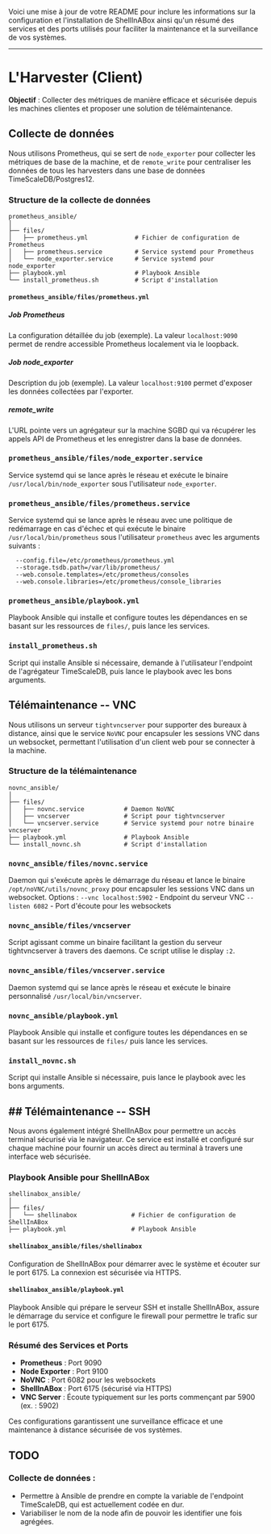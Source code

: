 Voici une mise à jour de votre README pour inclure les informations sur la configuration et l'installation de ShellInABox ainsi qu'un résumé des services et des ports utilisés pour faciliter la maintenance et la surveillance de vos systèmes.

---

# L'Harvester (Client)

**Objectif** : Collecter des métriques de manière efficace et sécurisée depuis les machines clientes et proposer une solution de télémaintenance.

## Collecte de données

Nous utilisons Prometheus, qui se sert de `node_exporter` pour collecter les métriques de base de la machine, et de `remote_write` pour centraliser les données de tous les harvesters dans une base de données TimeScaleDB/Postgres12.

### Structure de la collecte de données

```plaintext
prometheus_ansible/
│
├── files/
│   ├── prometheus.yml             # Fichier de configuration de Prometheus
│   ├── prometheus.service         # Service systemd pour Prometheus
│   └── node_exporter.service      # Service systemd pour node_exporter
├── playbook.yml                   # Playbook Ansible
└── install_prometheus.sh          # Script d'installation
```

#### `prometheus_ansible/files/prometheus.yml`

##### Job Prometheus
La configuration détaillée du job (exemple). La valeur `localhost:9090` permet de rendre accessible Prometheus localement via le loopback.

##### Job node_exporter
Description du job (exemple). La valeur `localhost:9100` permet d'exposer les données collectées par l'exporter.

##### remote_write
L'URL pointe vers un agrégateur sur la machine SGBD qui va récupérer les appels API de Prometheus et les enregistrer dans la base de données.

### `prometheus_ansible/files/node_exporter.service`
Service systemd qui se lance après le réseau et exécute le binaire `/usr/local/bin/node_exporter` sous l'utilisateur `node_exporter`.

### `prometheus_ansible/files/prometheus.service`
Service systemd qui se lance après le réseau avec une politique de redémarrage en cas d'échec et qui exécute le binaire `/usr/local/bin/prometheus` sous l'utilisateur `prometheus` avec les arguments suivants :

```plaintext
  --config.file=/etc/prometheus/prometheus.yml
  --storage.tsdb.path=/var/lib/prometheus/
  --web.console.templates=/etc/prometheus/consoles
  --web.console.libraries=/etc/prometheus/console_libraries
```

### `prometheus_ansible/playbook.yml`
Playbook Ansible qui installe et configure toutes les dépendances en se basant sur les ressources de `files/`, puis lance les services.

### `install_prometheus.sh`
Script qui installe Ansible si nécessaire, demande à l'utilisateur l'endpoint de l'agrégateur TimeScaleDB, puis lance le playbook avec les bons arguments.

## Télémaintenance -- VNC

Nous utilisons un serveur `tightvncserver` pour supporter des bureaux à distance, ainsi que le service `NoVNC` pour encapsuler les sessions VNC dans un websocket, permettant l'utilisation d'un client web pour se connecter à la machine.

### Structure de la télémaintenance

```plaintext
novnc_ansible/
│
├── files/
│   ├── novnc.service           # Daemon NoVNC
│   ├── vncserver               # Script pour tightvncserver
│   └── vncserver.service       # Service systemd pour notre binaire vncserver
├── playbook.yml                # Playbook Ansible
└── install_novnc.sh            # Script d'installation
```

### `novnc_ansible/files/novnc.service`
Daemon qui s'exécute après le démarrage du réseau et lance le binaire `/opt/noVNC/utils/novnc_proxy` pour encapsuler les sessions VNC dans un websocket.
Options :
`--vnc localhost:5902` - Endpoint du serveur VNC
`--listen 6082` - Port d'écoute pour les websockets

### `novnc_ansible/files/vncserver`
Script agissant comme un binaire facilitant la gestion du serveur tightvncserver à travers des daemons. Ce script utilise le display `:2`.

### `novnc_ansible/files/vncserver.service`
Daemon systemd qui se lance après le réseau et exécute le binaire personnalisé `/usr/local/bin/vncserver`.

### `novnc_ansible/playbook.yml`
Playbook Ansible qui installe et configure toutes les dépendances en se basant sur les ressources de `files/` puis lance les services.

### `install_novnc.sh`
Script qui installe Ansible si nécessaire, puis lance le playbook avec les bons arguments.



## ## Télémaintenance -- SSH

Nous avons également intégré ShellInABox pour permettre un accès terminal sécurisé via le navigateur. Ce service est installé et configuré sur chaque machine pour fournir un accès direct au terminal à travers une interface web sécurisée.

### Playbook Ansible pour ShellInABox

```plaintext
shellinabox_ansible/
│
├── files/
│   └── shellinabox               # Fichier de configuration de ShellInABox
├── playbook.yml                  # Playbook Ansible
```

#### `shellinabox_ansible/files/shellinabox`
Configuration de ShellInABox pour démarrer avec le système et écouter sur le port 6175. La connexion est sécurisée via HTTPS.

#### `shellinabox_ansible/playbook.yml`
Playbook Ansible qui prépare le serveur SSH et installe ShellInABox, assure le démarrage du service et configure le firewall pour permettre le trafic sur le port 6175.

### Résumé des Services et Ports

- **Prometheus** : Port 9090
- **Node Exporter** : Port 9100
- **NoVNC** : Port 6082 pour les websockets
- **ShellInABox** : Port 6175 (sécurisé via HTTPS)
- **VNC Server** : Écoute typiquement sur les ports commençant par 5900 (ex. : 5902)

Ces configurations garantissent une surveillance efficace et une maintenance à distance sécurisée de vos systèmes.

## TODO

### Collecte de données :
   - Permettre à Ansible de prendre en compte la variable de l'endpoint TimeScaleDB, qui est actuellement codée en dur.
   - Variabiliser le nom de la node afin de pouvoir les identifier une fois agrégées.